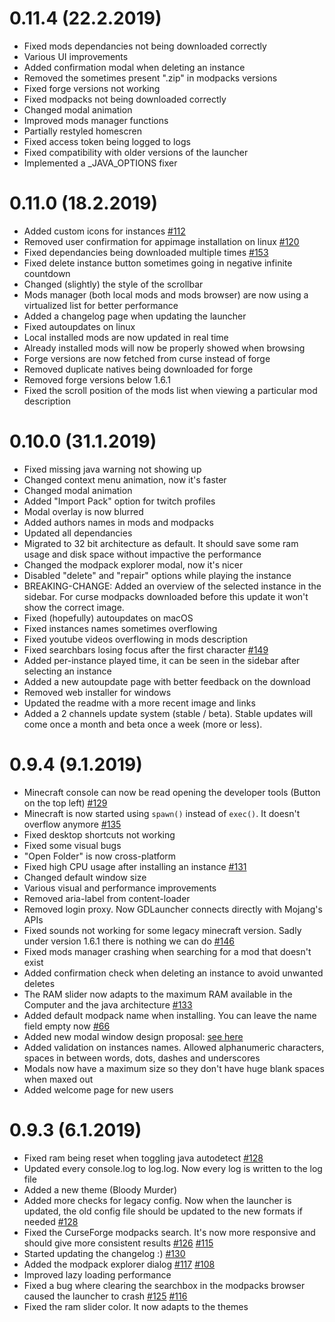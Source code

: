 # 0.11.4 (22.2.2019)
- Fixed mods dependancies not being downloaded correctly
- Various UI improvements
- Added confirmation modal when deleting an instance
- Removed the sometimes present ".zip" in modpacks versions
- Fixed forge versions not working
- Fixed modpacks not being downloaded correctly
- Changed modal animation
- Improved mods manager functions
- Partially restyled homescren
- Fixed access token being logged to logs
- Fixed compatibility with older versions of the launcher
- Implemented a _JAVA_OPTIONS fixer


# 0.11.0 (18.2.2019)
- Added custom icons for instances [#112](https://github.com/gorilla-devs/GDLauncher/issues/112)
- Removed user confirmation for appimage installation on linux [#120](https://github.com/gorilla-devs/GDLauncher/issues/120)
- Fixed dependancies being downloaded multiple times [#153](https://github.com/gorilla-devs/GDLauncher/issues/153)
- Fixed delete instance button sometimes going in negative infinite countdown
- Changed (slightly) the style of the scrollbar
- Mods manager (both local mods and mods browser) are now using a virtualized list for better performance
- Added a changelog page when updating the launcher
- Fixed autoupdates on linux
- Local installed mods are now updated in real time
- Already installed mods will now be properly showed when browsing
- Forge versions are now fetched from curse instead of forge
- Removed duplicate natives being downloaded for forge
- Removed forge versions below 1.6.1
- Fixed the scroll position of the mods list when viewing a particular mod description



# 0.10.0 (31.1.2019)

- Fixed missing java warning not showing up
- Changed context menu animation, now it's faster
- Changed modal animation
- Added "Import Pack" option for twitch profiles
- Modal overlay is now blurred
- Added authors names in mods and modpacks
- Updated all dependancies
- Migrated to 32 bit architecture as default. It should save some ram usage and disk space without impactive the performance
- Changed the modpack explorer modal, now it's nicer
- Disabled "delete" and "repair" options while playing the instance
- BREAKING-CHANGE: Added an overview of the selected instance in the sidebar. For curse modpacks downloaded before this update it won't show the correct image.
- Fixed (hopefully) autoupdates on macOS
- Fixed instances names sometimes overflowing
- Fixed youtube videos overflowing in mods description
- Fixed searchbars losing focus after the first character [#149](https://github.com/gorilla-devs/GDLauncher/issues/149)
- Added per-instance played time, it can be seen in the sidebar after selecting an instance
- Added a new autoupdate page with better feedback on the download
- Removed web installer for windows
- Updated the readme with a more recent image and links
- Added a 2 channels update system (stable / beta). Stable updates will come once a month and beta once a week (more or less).


# 0.9.4 (9.1.2019)
- Minecraft console can now be read opening the developer tools (Button on the top left) [#129](https://github.com/gorilla-devs/GDLauncher/issues/129)
- Minecraft is now started using `spawn()` instead of `exec()`. It doesn't overflow anymore [#135](https://github.com/gorilla-devs/GDLauncher/issues/135)
- Fixed desktop shortcuts not working
- Fixed some visual bugs
- "Open Folder" is now cross-platform
- Fixed high CPU usage after installing an instance [#131](https://github.com/gorilla-devs/GDLauncher/issues/131)
- Changed default window size
- Various visual and performance improvements
- Removed aria-label from content-loader
- Removed login proxy. Now GDLauncher connects directly with Mojang's APIs
- Fixed sounds not working for some legacy minecraft version. Sadly under version 1.6.1 there is nothing we can do [#146](https://github.com/gorilla-devs/GDLauncher/issues/146)
- Fixed mods manager crashing when searching for a mod that doesn't exist 
- Added confirmation check when deleting an instance to avoid unwanted deletes
- The RAM slider now adapts to the maximum RAM available in the Computer and the java architecture [#133](https://github.com/gorilla-devs/GDLauncher/issues/133)
- Added default modpack name when installing. You can leave the name field empty now [#66](https://github.com/gorilla-devs/GDLauncher/issues/66)
- Added new modal window design proposal: [see here](https://imgur.com/gallery/A8JRrI4)
- Added validation on instances names. Allowed alphanumeric characters, spaces in between words, dots, dashes and underscores
- Modals now have a maximum size so they don't have huge blank spaces when maxed out
- Added welcome page for new users

# 0.9.3 (6.1.2019)
- Fixed ram being reset when toggling java autodetect [#128](https://github.com/gorilla-devs/GDLauncher/issues/128)
- Updated every console.log to log.log. Now every log is written to the log file
- Added a new theme (Bloody Murder)
- Added more checks for legacy config. Now when the launcher is updated, the old config file should be updated to the new formats if needed [#128](https://github.com/gorilla-devs/GDLauncher/issues/128)
- Fixed the CurseForge modpacks search. It's now more responsive and should give more consistent results [#126](https://github.com/gorilla-devs/GDLauncher/issues/126) [#115](https://github.com/gorilla-devs/GDLauncher/issues/115)
- Started updating the changelog :) [#130](https://github.com/gorilla-devs/GDLauncher/issues/130)
- Added the modpack explorer dialog [#117](https://github.com/gorilla-devs/GDLauncher/issues/117) [#108](https://github.com/gorilla-devs/GDLauncher/issues/108)
- Improved lazy loading performance
- Fixed a bug where clearing the searchbox in the modpacks browser caused the launcher to crash [#125](https://github.com/gorilla-devs/GDLauncher/issues/125) [#116](https://github.com/gorilla-devs/GDLauncher/issues/116)
- Fixed the ram slider color. It now adapts to the themes
